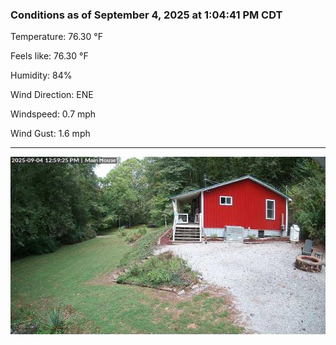 ### Conditions as of September 4, 2025 at 1:04:41 PM CDT 

Temperature: 76.30 &deg;F

Feels like: 76.30 &deg;F

Humidity: 84%

Wind Direction: ENE

Windspeed: 0.7 mph

Wind Gust: 1.6 mph

---

<img src="./images/latest.jpeg"/>

